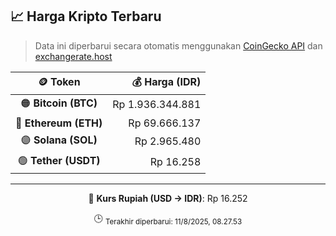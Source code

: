 

<!-- HARGA_KRIPTO -->
## 📈 Harga Kripto Terbaru

> Data ini diperbarui secara otomatis menggunakan [CoinGecko API](https://www.coingecko.com/) dan [exchangerate.host](https://exchangerate.host/)

<div align="center">

| 🪙 Token | 💰 Harga (IDR) |
|:------:|---------------:|
| 🟠 **Bitcoin (BTC)**   | Rp 1.936.344.881 |
| 🔵 **Ethereum (ETH)**  | Rp 69.666.137 |
| 🟣 **Solana (SOL)**    | Rp 2.965.480 |
| 🟢 **Tether (USDT)**   | Rp 16.258 |

---

💱 **Kurs Rupiah (USD → IDR)**: Rp 16.252

🕒 <sub>Terakhir diperbarui: 11/8/2025, 08.27.53</sub>

</div>
<!-- /HARGA_KRIPTO -->